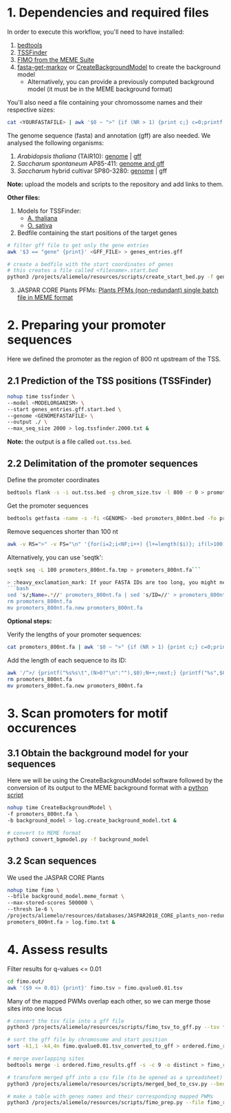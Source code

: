 # 1. Dependencies and required files
In order to execute this workflow, you'll need to have installed:
1. [bedtools](https://github.com/arq5x/bedtools2)
2. [TSSFinder](https://github.com/tssfinder/tssfinder.github.io)
3. [FIMO from the MEME Suite](http://meme-suite.org/doc/fimo.html)
4. [fasta-get-markov](http://meme-suite.org/doc/fasta-get-markov.html) or [CreateBackgroundModel](http://bioinformatics.intec.ugent.be/MotifSuite/standalones.php) to create the background model
   * Alternatively, you can provide a previously computed background model (it must be in the MEME background format)

You'll also need a file containing your chromossome names and their respective sizes:
```bash
cat <YOURFASTAFILE> | awk '$0 ~ ">" {if (NR > 1) {print c;} c=0;printf substr($0,2,100) "\t"; } $0 !~ ">" {c+=length($0);} END { print c; }' > chrom_size.tsv
```

The genome sequence (fasta) and annotation (gff) are also needed. We analysed the following organisms:
1. *Arabidopsis thaliana* (TAIR10): [genome](https://tinyurl.com/y63nexnj "Ensembl's FTP page") | [gff](https://tinyurl.com/y45ztpdq "Ensembl's FTP page")
2. *Saccharum spontaneum* AP85-411: [genome and gff](http://www.life.illinois.edu/ming/downloads/Spontaneum_genome/)
3. *Saccharum* hybrid cultivar SP80-3280: [genome](https://www.ncbi.nlm.nih.gov/nuccore/QPEU01000000) | gff

**Note:** upload the models and scripts to the repository and add links to them.

**Other files:**
1. Models for TSSFinder:
   * [A. thaliana](resources/TSSFinder_models/athaliana)
   * [O. sativa](resources/TSSFinder_models/osativa)
2. Bedfile containing the start positions of the target genes
```bash
# filter gff file to get only the gene entries
awk '$3 == "gene" {print}' <GFF_FILE> > genes_entries.gff

# create a bedfile with the start coordinates of genes
# this creates a file called <filename>.start.bed
python3 /projects/aliemelo/resources/scripts/create_start_bed.py -f genes_entries.gff
```
3. JASPAR CORE Plants PFMs: [Plants PFMs (non-redundant) single batch file in MEME format](http://jaspar.genereg.net/download/CORE/JASPAR2020_CORE_plants_non-redundant_pfms_meme.txt)

# 2. Preparing your promoter sequences
Here we defined the promoter as the region of 800 nt upstream of the TSS.

## 2.1 Prediction of the TSS positions (TSSFinder)
```bash
nohup time tssfinder \
--model <MODELORGANISM> \
--start genes_entries.gff.start.bed \
--genome <GENOMEFASTAFILE> \
--output ./ \
--max_seq_size 2000 > log.tssfinder.2000.txt &
```
**Note:** the output is a file called `out.tss.bed`.

## 2.2 Delimitation of the promoter sequences
Define the promoter coordinates
```bash
bedtools flank -s -i out.tss.bed -g chrom_size.tsv -l 800 -r 0 > promoters_800nt.bed
```
Get the promoter sequences
```bash
bedtools getfasta -name -s -fi <GENOME> -bed promoters_800nt.bed -fo promoters_800nt.fa.tmp
```
Remove sequences shorter than 100 nt
```bash
awk -v RS=">" -v FS="\n" '{for(i=2;i<NF;i++) {l+=length($i)}; if(l>100) printf ">%s", $0}' promoters_800nt.fa.tmp > promoters_800nt.fa
```
Alternatively, you can use 'seqtk':
```bash
seqtk seq -L 100 promoters_800nt.fa.tmp > promoters_800nt.fa```

> :heavy_exclamation_mark: If your FASTA IDs are too long, you might need to shorten them to only show the gene's name (as opposed to the whole description of that gene).
```bash
sed 's/;Name=.*//' promoters_800nt.fa | sed 's/ID=//' > promoters_800nt.fa.new
rm promoters_800nt.fa
mv promoters_800nt.fa.new promoters_800nt.fa
```

**Optional steps:**

Verify the lengths of your promoter sequences:
```bash
cat promoters_800nt.fa | awk '$0 ~ ">" {if (NR > 1) {print c;} c=0;printf substr($0,2,100) "\t"; } $0 !~ ">" {c+=length($0);} END { print c; }' > promoters_length
```

Add the length of each sequence to its ID:
```bash
awk '/^>/ {printf("%s%s\t",(N>0?"\n":""),$0);N++;next;} {printf("%s",$0);} END {printf("\n");}' promoters_800nt.fa | awk -F '\t' '{printf("%s_%d\n%s\n",$1,length($2),$2);}' > promoters_800nt.fa.new
rm promoters_800nt.fa
mv promoters_800nt.fa.new promoters_800nt.fa
```

# 3. Scan promoters for motif occurences
## 3.1 Obtain the background model for your sequences
Here we will be using the CreateBackgroundModel software followed by the conversion of its output to the MEME background format with a [python script](resources/convert_bgmodel.py)
```bash
nohup time CreateBackgroundModel \
-f promoters_800nt.fa \
-b background_model > log.create_background_model.txt &

# convert to MEME format
python3 convert_bgmodel.py -f background_model
```
## 3.2 Scan sequences
We used the JASPAR CORE Plants
```bash
nohup time fimo \
--bfile background_model.meme_format \
--max-stored-scores 500000 \
--thresh 1e-6 \
/projects/aliemelo/resources/databases/JASPAR2018_CORE_plants_non-redundant_pfms_meme.txt \
promoters_800nt.fa > log.fimo.txt &
```

# 4. Assess results
Filter results for q-values <= 0.01
```bash
cd fimo.out/
awk '($9 <= 0.01) {print}' fimo.tsv > fimo.qvalue0.01.tsv
```
Many of the mapped PWMs overlap each other, so we can merge those sites into one locus
```bash
# convert the tsv file into a gff file
python3 /projects/aliemelo/resources/scripts/fimo_tsv_to_gff.py --tsv fimo.qvalue0.01.tsv

# sort the gff file by chromosome and start position
sort -k1,1 -k4,4n fimo.qvalue0.01.tsv_converted_to_gff > ordered.fimo_results.gff

# merge overlapping sites
bedtools merge -i ordered.fimo_results.gff -s -c 9 -o distinct > fimo_results_merged_overlaps.gff

# transform merged gff into a csv file (to be opened as a spreadsheet)
python3 /projects/aliemelo/resources/scripts/merged_bed_to_csv.py --bed fimo_results_merged_overlaps.gff

# make a table with genes names and their corresponding mapped PWMs
python3 /projects/aliemelo/resources/scripts/fimo_prep.py --file fimo_results_merged_overlaps.gff.csv --alt T
```



